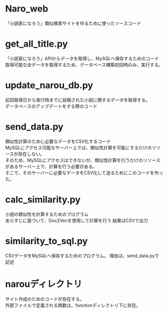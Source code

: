 # Naro_web
「小説家になろう」類似検索サイトを作るために使ったソースコード

# get_all_title.py
「小説家になろう」APIからデータを取得し、MySQLへ保存するためのコード<br>
取得可能な全データを取得するため、データベース構築初回時のみ、実行する。

# update_narou_db.py
前回取得日から実行時までに投稿された小説に関するデータを取得する。 <br>
データベースのアップデートをする際のコード

# send_data.py
類似性計算のために必要なデータをCSV化するコード<br>
MySQLにアクセス可能なサーバー上では、類似性計算を可能にするだけのリソースが存在しない。<br>
そのため、MySQLにアクセスはできないが、類似性計算を行うだけのリソースがあるサーバー上で、計算を行う必要がある。<br>
そこで、そのサーバーに必要なデータをCSV化して送るためにこのコードを作った。

# calc_similarity.py
小説の類似性を計算するためのプログラム<br>
あらすじに基づいて、Doc2Vecを使用して計算を行う
結果はCSVで出力

# similarity_to_sql.py
CSVデータをMySQLへ保存するためのプログラム。
理由は、send_data.pyで記述

# narouディレクトリ
サイト作成のためのコードが存在する。<br>
外部ファイルで定義される関数は、functionディレクトリ下に存在。
